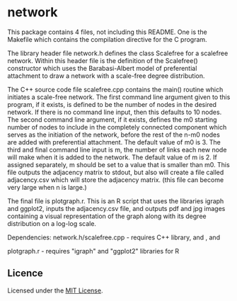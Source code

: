 # network

This package contains 4 files, not including this README. One is the Makefile which contains the compilation directive for the C program. 

The library header file network.h defines the class Scalefree for a scalefree network. Within this header file is the definition of the Scalefree() constructor which uses the Barabasi-Albert model of preferential attachment to draw a network with a scale-free degree distribution.

The C++ source code file scalefree.cpp contains the main() routine which initiates a scale-free network. The first command line argument given to this program, if it exists, is defined to be the number of nodes in the desired network. If there is no command line input, then this defaults to 10 nodes. The second command line argument, if it exists, defines the m0 starting number of nodes to include in the completely connected component which serves as the initiation of the network, before the rest of the n-m0 nodes are added with preferential attachment. The default value of m0 is 3. The third and final command line input is m, the number of links each new node will make when it is added to the network. The default value of m is 2. If assigned separately, m should be set to a value that is smaller than m0. This file outputs the adjacency matrix to stdout, but also will create a file called adjacency.csv which will store the adjacency matrix. (this file can become very large when n is large.)

The final file is plotgraph.r. This is an R script that uses the libraries igraph and ggplot2, inputs the adjacency.csv file, and outputs pdf and jpg images containing a visual representation of the graph along with its degree distribution on a log-log scale.

Dependencies:
network.h/scalefree.cpp - requires C++ <random> library, <iostream> and <fstream>, and <cmath>

plotgraph.r - requires "igraph" and "ggplot2" libraries for R
  
## Licence
  Licensed under the [MIT License](LICENSE).
